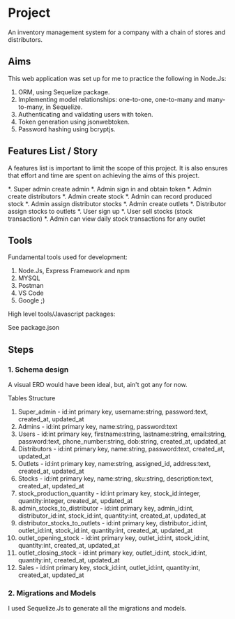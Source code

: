 # Project

An inventory management system for a company with a chain of stores and distributors.

## Aims

This web application was set up for me to practice the following in Node.Js:

1. ORM, using Sequelize package.
2. Implementing model relationships: one-to-one, one-to-many and many-to-many, in Sequelize.
3. Authenticating and validating users with token.
4. Token generation using jsonwebtoken.
5. Password hashing using bcryptjs.

## Features List / Story

A features list is important to limit the scope of this project.
It is also ensures that effort and time are spent on achieving the aims of this project.

*. Super admin create admin
*. Admin sign in and obtain token
*. Admin create distributors
*. Admin create stock
*. Admin can record produced stock
*. Admin assign distributor stocks
*. Admin create outlets
*. Distributor assign stocks to outlets
*. User sign up
*. User sell stocks (stock transaction)
*. Admin can view daily stock transactions for any outlet

## Tools

Fundamental tools used for development:

1. Node.Js, Express Framework and npm
2. MYSQL
3. Postman
4. VS Code
5. Google ;)

High level tools/Javascript packages:

See package.json

## Steps

### 1. Schema design

A visual ERD would have been ideal, but, ain't got any for now.

Tables Structure

1. Super_admin - id:int primary key, username:string, password:text, created_at, updated_at
2. Admins - id:int primary key, name:string, password:text
3. Users - id:int primary key, firstname:string, lastname:string, email:string, password:text, phone_number:string, dob:string, created_at, updated_at
4. Distributors - id:int primary key, name:string, password:text, created_at, updated_at
5. Outlets - id:int primary key, name:string, assigned_id, address:text, created_at, updated_at
6. Stocks - id:int primary key, name:string, sku:string, description:text, created_at, updated_at
7. stock_production_quantity - id:int primary key, stock_id:integer, quantity:integer, created_at, updated_at
8. admin_stocks_to_distributor - id:int primary key, admin_id:int, distributor_id:int, stock_id:int,  quantity:int, created_at, updated_at
9. distributor_stocks_to_outlets - id:int primary key, distributor_id:int, outlet_id:int, stock_id:int,  quantity:int, created_at, updated_at
10. outlet_opening_stock - id:int primary key, outlet_id:int, stock_id:int, quantity:int, created_at, updated_at
11. outlet_closing_stock - id:int primary key, outlet_id:int, stock_id:int, quantity:int, created_at, updated_at
12. Sales - id:int primary key, stock_id:int, outlet_id:int, quantity:int, created_at, updated_at

### 2. Migrations and Models

I used Sequelize.Js to generate all the migrations and models.
